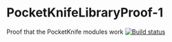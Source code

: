 # PocketKnifeLibraryProof-1
Proof that the PocketKnife modules work
[![Build status](https://build.appcenter.ms/v0.1/apps/726a0c2c-345b-413a-bc8e-7752da1939ce/branches/AppCenterPrep1/badge)](https://appcenter.ms)
